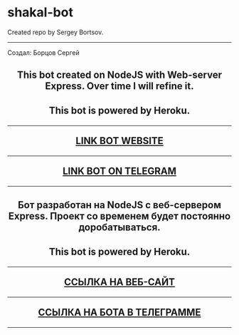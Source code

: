 # shakal-bot
Created repo by Sergey Bortsov.<hr>
Создал: Борцов Сергей

<h2 style="text-align: center">This bot created on NodeJS with Web-server Express. Over time I will refine it.</h2>
<h2 style="text-align: center"> This bot is powered by Heroku. 
<hr>
<a href="https://shakal-bot.herokuapp.com/">LINK BOT WEBSITE</a>
<hr>
<a href="https://t.me/shakali_bot">LINK BOT ON TELEGRAM</a>
<hr>

  
 <h2 style="text-align: center">Бот разработан на NodeJS с веб-сервером Express. Проект со временем будет постоянно доробатываться.</h2>
<h2 style="text-align: center"> This bot is powered by Heroku. 
<hr>
<a href="https://shakal-bot.herokuapp.com/">ССЫЛКА НА ВЕБ-САЙТ</a>
<hr>
<a href="https://t.me/shakali_bot">ССЫЛКА НА БОТА В ТЕЛЕГРАММЕ</a>
<hr>
